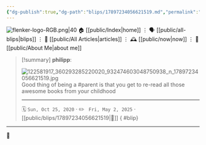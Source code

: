 ```yaml
---
{"dg-publish":true,"dg-path":"blips/17897234056621519.md","permalink":"/blips/17897234056621519/","title":"philipp on instagram @ 2020-10-25"}
---
```



<div class="transclusion internal-embed is-loaded"><div class="markdown-embed">




![flenker-logo-RGB.png|40](/img/user/attachments/flenker-logo-RGB.png)
🏠 [[public/Index\|home]]  ⋮ 🗣️ [[public/all-blips\|blips]] ⋮  📝 [[public/All Articles\|articles]]  ⋮ 🕰️ [[public/now\|now]] ⋮ 🪪 [[public/About Me\|about me]]


</div></div>


> [!summary] **philipp**:
>
> ![122581917_360293285220020_932474603048750938_n_17897234056621519.jpg](/img/user/attachments/122581917_360293285220020_932474603048750938_n_17897234056621519.jpg)
> Good thing of being a #parent is that you get to re-read all those awesome books from your childhood
> - - -
>
> 🗓️ <code>Sun, Oct 25, 2020</code>  · ✏️ <code> Fri, May 2, 2025</code>  · [[public/blips/17897234056621519\|🔗]]
{ #blip}


- - -

 👾
